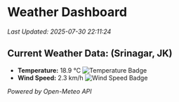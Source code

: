 
# Weather Dashboard

_Last Updated: 2025-07-30 22:11:24_

## Current Weather Data: (Srinagar, JK)
- **Temperature:** 18.9 °C ![Temperature Badge](https://img.shields.io/badge/Temperature-Low%20Temp-blue)
- **Wind Speed:** 2.3 km/h ![Wind Speed Badge](https://img.shields.io/badge/Wind%20Speed-Light%20Wind-blue)

*Powered by Open-Meteo API*
